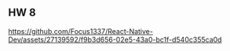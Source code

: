 ## HW 8

https://github.com/Focus1337/React-Native-Dev/assets/27139592/f9b3d656-02e5-43a0-bc1f-d540c355ca0d

